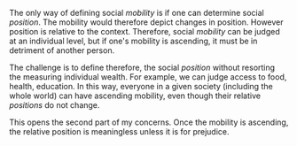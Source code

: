 The only way of defining social *mobility* is if one can determine social *position*. The mobility would therefore depict changes in position. However position is relative to the context. Therefore, social *mobility* can be judged at an individual level, but if one's mobility is ascending, it must be in detriment of another person. 

The challenge is to define therefore, the social *position* without resorting the measuring individual wealth. For example, we can judge access to food, health, education. In this way, everyone in a given society (including the whole world) can have ascending mobility, even though their relative *positions* do not change. 

This opens the second part of my concerns. Once the mobility is ascending, the relative position is meaningless unless it is for prejudice. 
